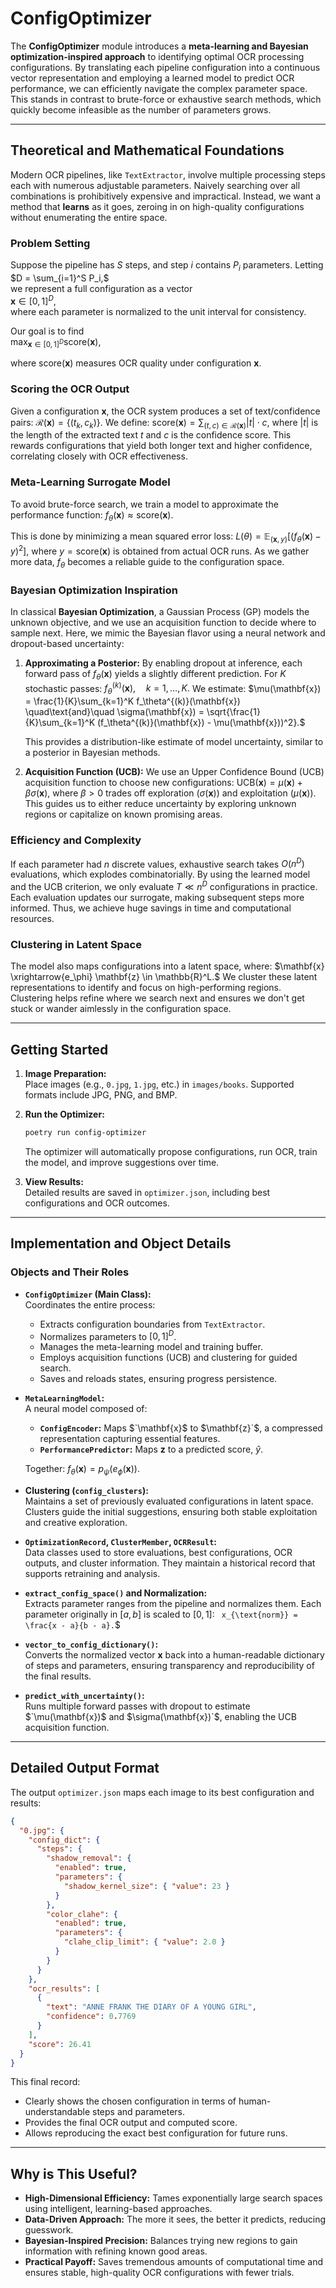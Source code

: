 # ConfigOptimizer

The **ConfigOptimizer** module introduces a **meta-learning and Bayesian optimization-inspired approach** to identifying optimal OCR processing configurations. By translating each pipeline configuration into a continuous vector representation and employing a learned model to predict OCR performance, we can efficiently navigate the complex parameter space. This stands in contrast to brute-force or exhaustive search methods, which quickly become infeasible as the number of parameters grows.

---

## Theoretical and Mathematical Foundations

Modern OCR pipelines, like `TextExtractor`, involve multiple processing steps each with numerous adjustable parameters. Naively searching over all combinations is prohibitively expensive and impractical. Instead, we want a method that **learns** as it goes, zeroing in on high-quality configurations without enumerating the entire space.

### Problem Setting

Suppose the pipeline has $`S`$ steps, and step $`i`$ contains $`P_i`$ parameters. Letting  
$`D = \sum_{i=1}^S P_i,`$  
we represent a full configuration as a vector  
$`\mathbf{x} \in [0,1]^D,`$  
where each parameter is normalized to the unit interval for consistency.

Our goal is to find  
$`\max_{\mathbf{x} \in [0,1]^D} \text{score}(\mathbf{x}),`$

where $`\text{score}(\mathbf{x})`$ measures OCR quality under configuration $`\mathbf{x}`$.

### Scoring the OCR Output

Given a configuration $`\mathbf{x}`$, the OCR system produces a set of text/confidence pairs:
$`\mathcal{R}(\mathbf{x}) = \{(t_k, c_k)\}.`$
We define:
$`\text{score}(\mathbf{x}) = \sum_{(t,c) \in \mathcal{R}(\mathbf{x})} |t| \cdot c,`$
where $`|t|`$ is the length of the extracted text $`t`$ and $`c`$ is the confidence score. This rewards configurations that yield both longer text and higher confidence, correlating closely with OCR effectiveness.

### Meta-Learning Surrogate Model

To avoid brute-force search, we train a model to approximate the performance function:
$`f_\theta(\mathbf{x}) \approx \text{score}(\mathbf{x}).`$

This is done by minimizing a mean squared error loss:
$`L(\theta) = \mathbb{E}_{(\mathbf{x},y)}[(f_\theta(\mathbf{x}) - y)^2],`$
where $`y = \text{score}(\mathbf{x})`$ is obtained from actual OCR runs. As we gather more data, $`f_\theta`$ becomes a reliable guide to the configuration space.

### Bayesian Optimization Inspiration

In classical **Bayesian Optimization**, a Gaussian Process (GP) models the unknown objective, and we use an acquisition function to decide where to sample next. Here, we mimic the Bayesian flavor using a neural network and dropout-based uncertainty:

1. **Approximating a Posterior:**
   By enabling dropout at inference, each forward pass of $f_\theta(\mathbf{x})$ yields a slightly different prediction. For $`K`$ stochastic passes:
   $`f_\theta^{(k)}(\mathbf{x}), \quad k=1,\dots,K.`$
   We estimate:
   $`\mu(\mathbf{x}) = \frac{1}{K}\sum_{k=1}^K f_\theta^{(k)}(\mathbf{x}) \quad\text{and}\quad \sigma(\mathbf{x}) = \sqrt{\frac{1}{K}\sum_{k=1}^K (f_\theta^{(k)}(\mathbf{x}) - \mu(\mathbf{x}))^2}.`$

   This provides a distribution-like estimate of model uncertainty, similar to a posterior in Bayesian methods.

2. **Acquisition Function (UCB):**
   We use an Upper Confidence Bound (UCB) acquisition function to choose new configurations:
   $`\text{UCB}(\mathbf{x}) = \mu(\mathbf{x}) + \beta \sigma(\mathbf{x}),`$
   where $`\beta > 0`$ trades off exploration ($`\sigma(\mathbf{x})`$) and exploitation ($`\mu(\mathbf{x})`$). This guides us to either reduce uncertainty by exploring unknown regions or capitalize on known promising areas.

### Efficiency and Complexity

If each parameter had $`n`$ discrete values, exhaustive search takes $`O(n^D)`$ evaluations, which explodes combinatorially. By using the learned model and the UCB criterion, we only evaluate $`T \ll n^D`$ configurations in practice. Each evaluation updates our surrogate, making subsequent steps more informed. Thus, we achieve huge savings in time and computational resources.

### Clustering in Latent Space

The model also maps configurations into a latent space, where:
$`\mathbf{x} \xrightarrow{e_\phi} \mathbf{z} \in \mathbb{R}^L.`$
We cluster these latent representations to identify and focus on high-performing regions. Clustering helps refine where we search next and ensures we don't get stuck or wander aimlessly in the configuration space.

---

## Getting Started

1. **Image Preparation:**  
   Place images (e.g., `0.jpg`, `1.jpg`, etc.) in `images/books`. Supported formats include JPG, PNG, and BMP.

2. **Run the Optimizer:**  
   ```bash
   poetry run config-optimizer
   ```
   The optimizer will automatically propose configurations, run OCR, train the model, and improve suggestions over time.

3. **View Results:**  
   Detailed results are saved in `optimizer.json`, including best configurations and OCR outcomes.

---

## Implementation and Object Details

### Objects and Their Roles

- **`ConfigOptimizer` (Main Class):**  
  Coordinates the entire process:
  - Extracts configuration boundaries from `TextExtractor`.
  - Normalizes parameters to $`[0,1]^D`$.
  - Manages the meta-learning model and training buffer.
  - Employs acquisition functions (UCB) and clustering for guided search.
  - Saves and reloads states, ensuring progress persistence.

- **`MetaLearningModel`:**  
  A neural model composed of:
  - **`ConfigEncoder`:** Maps $`\mathbf{x}$ to $\mathbf{z}`$, a compressed representation capturing essential features.
  - **`PerformancePredictor`:** Maps $`\mathbf{z}`$ to a predicted score, $`\hat{y}`$.
  
  Together:
  $`f_\theta(\mathbf{x}) = p_\psi(e_\phi(\mathbf{x})).`$

- **Clustering (`config_clusters`):**  
  Maintains a set of previously evaluated configurations in latent space. Clusters guide the initial suggestions, ensuring both stable exploitation and creative exploration.

- **`OptimizationRecord`, `ClusterMember`, `OCRResult`:**  
  Data classes used to store evaluations, best configurations, OCR outputs, and cluster information. They maintain a historical record that supports retraining and analysis.

- **`extract_config_space()` and Normalization:**  
  Extracts parameter ranges from the pipeline and normalizes them. Each parameter originally in $`[a,b]`$ is scaled to $`[0,1]`$:
  ` x_{\text{norm}} = \frac{x - a}{b - a}.`$

- **`vector_to_config_dictionary()`:**  
  Converts the normalized vector $`\mathbf{x}`$ back into a human-readable dictionary of steps and parameters, ensuring transparency and reproducibility of the final results.

- **`predict_with_uncertainty()`:**  
  Runs multiple forward passes with dropout to estimate $`\mu(\mathbf{x})$ and $\sigma(\mathbf{x})`$, enabling the UCB acquisition function.

---

## Detailed Output Format

The output `optimizer.json` maps each image to its best configuration and results:
```json
{
  "0.jpg": {
    "config_dict": {
      "steps": {
        "shadow_removal": {
          "enabled": true,
          "parameters": {
            "shadow_kernel_size": { "value": 23 }
          }
        },
        "color_clahe": {
          "enabled": true,
          "parameters": {
            "clahe_clip_limit": { "value": 2.0 }
          }
        }
      }
    },
    "ocr_results": [
      {
        "text": "ANNE FRANK THE DIARY OF A YOUNG GIRL",
        "confidence": 0.7769
      }
    ],
    "score": 26.41
  }
}
```

This final record:
- Clearly shows the chosen configuration in terms of human-understandable steps and parameters.
- Provides the final OCR output and computed score.
- Allows reproducing the exact best configuration for future runs.

---

## Why is This Useful?

- **High-Dimensional Efficiency:** Tames exponentially large search spaces using intelligent, learning-based approaches.
- **Data-Driven Approach:** The more it sees, the better it predicts, reducing guesswork.
- **Bayesian-Inspired Precision:** Balances trying new regions to gain information with refining known good areas.
- **Practical Payoff:** Saves tremendous amounts of computational time and ensures stable, high-quality OCR configurations with fewer trials.
